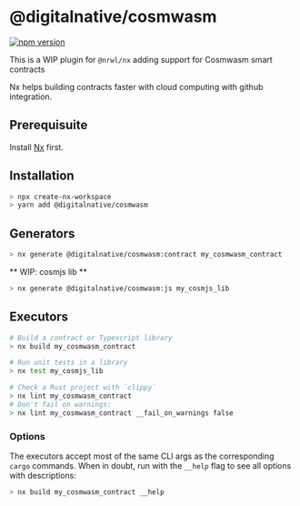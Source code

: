 # @digitalnative/cosmwasm

[![npm version](https://badge.fury.io/js/%40nxrs%2Fcargo.svg)](https://badge.fury.io/js/%40digitalnative%2Fcosmwasm)

This is a WIP plugin for `@nrwl/nx` adding support for Cosmwasm smart contracts

Nx helps building contracts faster with cloud computing with github integration.

## Prerequisuite

Install [Nx](https://nx.app/) first.

## Installation

```sh
> npx create-nx-workspace
> yarn add @digitalnative/cosmwasm
```

## Generators

```sh
> nx generate @digitalnative/cosmwasm:contract my_cosmwasm_contract
```

** WIP: cosmjs lib **
```sh
> nx generate @digitalnative/cosmwasm:js my_cosmjs_lib
```

## Executors

```sh
# Build a contract or Typescript library
> nx build my_cosmwasm_contract

# Run unit tests in a library
> nx test my_cosmjs_lib

# Check a Rust project with `clippy`
> nx lint my_cosmwasm_contract
# Don't fail on warnings:
> nx lint my_cosmwasm_contract __fail_on_warnings false
```

### Options

The executors accept most of the same CLI args as the corresponding `cargo` commands. When in doubt, run with the `__help` flag to see all options with descriptions:

```sh
> nx build my_cosmwasm_contract __help
```
